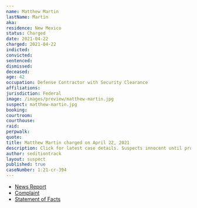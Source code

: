 ```yaml
---
name: Matthew Martin
lastName: Martin
aka:
residence: New Mexico
status: Charged
date: 2021-04-22
charged: 2021-04-22
indicted:
convicted: 
sentenced: 
dismissed: 
deceased:
age: 42
occupation: Defense Contractor with Security Clearance
affiliations:
jurisdiction: Federal
image: /images/preview/matthew-martin.jpg
suspect: matthew-martin.jpg
booking:
courtroom:
courthouse:
raid:
perpwalk:
quote:
title: Matthew Martin charged on April 22, 2021
description: Click for latest case details. Suspects innocent until proven guilty.
author: seditiontrack
layout: suspect
published: true
caseNumber: 1:21-cr-394
---
```

- [News Report](https://www.santafenewmexican.com/news/local_news/santa-fe-man-charged-in-capitol-riot/article_a41068ac-a3af-11eb-a485-9bd760829606.html)
- [Complaint](https://www.justice.gov/usao-dc/case-multi-defendant/file/1388941/download)
- [Statement of Facts](https://www.justice.gov/usao-dc/case-multi-defendant/file/1388941/download)
